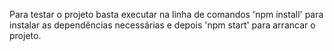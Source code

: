 Para testar o projeto basta executar na linha de comandos 'npm install' para instalar as dependências necessárias e depois 'npm start' para arrancar o projeto.